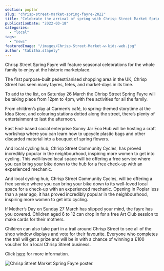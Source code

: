 ```yaml
---
section: poplar
slug: "chrisp-street-market-spring-fayre-2022"
title: "Celebrate the arrival of spring with Chrisp Street Market Spring Fayre"
publicationDate: "2022-03-18"
categories: 
  - "local"
tags: 
  - "news"
featuredImage: "/images/Chrisp-Street-Market-w-kids-web.jpg"
author: "tabitha.stapely"
---
```


Chrisp Street Spring Fayre will feature seasonal celebrations for the whole family to enjoy at the historic marketplace. 

The first purpose-built pedestrianised shopping area in the UK, Chrisp Street has seen many fayres, fetes, and market-days in its time. 

To add to the list, on Saturday 26 March the Chrisp Street Spring Fayre will be taking place from 12pm to 4pm, with free activities for all the family. 

From children’s play at Carmen’s café, to spring-themed storytime at the Idea Store, and colouring stations dotted along the street, there’s plenty of entertainment to last the afternoon. 

East End-based social enterprise Sunny Jar Eco Hub will be hosting a craft workshop where you can learn how to upcycle plastic bags and other discarded material into a bouquet of spring flowers. 

And local cycling hub, Chrisp Street Community Cycles, has proved incredibly popular in the neighbourhood, inspiring more women to get into cycling. This well-loved local space will be offering a free service where you can bring your bike down to the hub for a free check-up with an experienced mechanic.

And local cycling hub, Chrisp Street Community Cycles, will be offering a free service where you can bring your bike down to its well-loved local space for a check-up with an experienced mechanic. Opening in Poplar less than a year ago, it has proved incredibly popular in the neighbourhood, inspiring more women to get into cycling. 

If Mother’s Day on Sunday 27 March has slipped your mind, the fayre has you covered. Children aged 6 to 12 can drop in for a free Art Club session to make cards for their mothers. 

Children can also take part in a trail around Chrisp Street to see all of the shop window displays and vote for their favourite. Everyone who completes the trail will get a prize and will be in with a chance of winning a £100 voucher for a local Chrisp Street business. 

Click [here](http://www.chrispstreet.org.uk/about-1) for more information. 

![Chrisp Street Market Spring Fayre poster.](/images/Chrisp-Street-Spring-Fayre-Poster-web.jpg)
